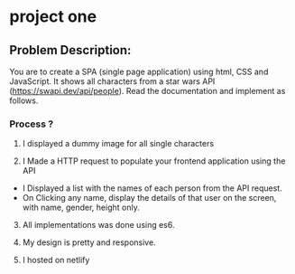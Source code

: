 # project one

## Problem Description:

You are to create a SPA (single page application) using html, CSS and JavaScript. It shows all characters from a star wars API (https://swapi.dev/api/people). Read the documentation and implement as follows.

### Process ?

1. I displayed a dummy image for all single characters

2. I Made a HTTP request to populate your frontend application using the API

- I Displayed a list with the names of each person from the API request.
- On Clicking any name, display the details of that user on the screen, with name, gender, height only.

3. All implementations was done using es6.

4. My design is pretty and responsive.

5. I hosted on netlify
